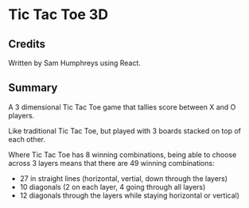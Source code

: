 # Tic Tac Toe 3D

## Credits

Written by Sam Humphreys using React.

## Summary

A 3 dimensional Tic Tac Toe game that tallies score between X and O players.

Like traditional Tic Tac Toe, but played with 3 boards stacked on top of each other.

Where Tic Tac Toe has 8 winning combinations, being able to choose across 3 layers means that there are 49 winning combinations:

* 27 in straight lines (horizontal, vertial, down through the layers)
* 10 diagonals (2 on each layer, 4 going through all layers)
* 12 diagonals through the layers while staying horizontal or vertical)
